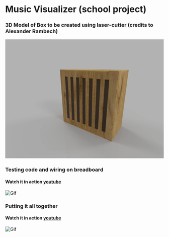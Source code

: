 # Music Visualizer (school project)

### 3D Model of Box to be created using laser-cutter (credits to Alexander Rambech)

<img src=/asset/3Dmodel.jpg width="600"><br>


### Testing code and wiring on breadboard

#### Watch it in action [youtube](https://www.youtube.com/watch?v=euxjTesIGp0&feature=youtu.be)

![Gif](/asset/codeTest.gif)


### Putting it all together

#### Watch it in action [youtube](https://www.youtube.com/watch?v=euxjTesIGp0&feature=youtu.be)

![Gif](/asset/boxChill.gif)





